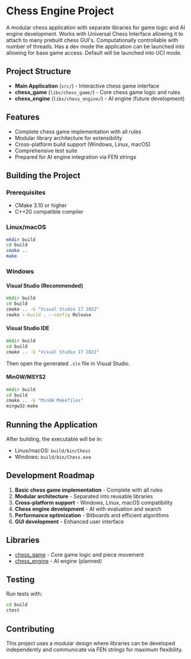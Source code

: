 # Chess Engine Project

A modular chess application with separate libraries for game logic and AI engine development.
Works with Universal Chess Interface allowing it to attach to many prebuilt chess GUI's.
Computationally controllable with number of threads.
Has a dev mode the application can be launched into allowing for base game access. Default will be launched into UCI mode. 

## Project Structure

- **Main Application** (`src/`) - Interactive chess game interface
- **chess_game** (`libs/chess_game/`) - Core chess game logic and rules
- **chess_engine** (`libs/chess_engine/`) - AI engine (future development)

## Features

- Complete chess game implementation with all rules
- Modular library architecture for extensibility
- Cross-platform build support (Windows, Linux, macOS)
- Comprehensive test suite
- Prepared for AI engine integration via FEN strings

## Building the Project

### Prerequisites
- CMake 3.10 or higher
- C++20 compatible compiler

### Linux/macOS
```bash
mkdir build
cd build
cmake ..
make
```

### Windows

#### Visual Studio (Recommended)
```cmd
mkdir build
cd build
cmake .. -G "Visual Studio 17 2022"
cmake --build . --config Release
```

#### Visual Studio IDE
```cmd
mkdir build
cd build
cmake .. -G "Visual Studio 17 2022"
```
Then open the generated `.sln` file in Visual Studio.

#### MinGW/MSYS2
```cmd
mkdir build
cd build
cmake .. -G "MinGW Makefiles"
mingw32-make
```

## Running the Application

After building, the executable will be in:
- Linux/macOS: `build/bin/Chess`
- Windows: `build/bin/Chess.exe`

## Development Roadmap

1. **Basic chess game implementation** - Complete with all rules
2. **Modular architecture** - Separated into reusable libraries
3. **Cross-platform support** - Windows, Linux, macOS compatibility
4. **Chess engine development** - AI with evaluation and search
5. **Performance optimization** - Bitboards and efficient algorithms
6. **GUI development** - Enhanced user interface

## Libraries

- [chess_game](libs/chess_game/) - Core game logic and piece movement
- [chess_engine](libs/chess_engine/) - AI engine (planned)

## Testing

Run tests with:
```bash
cd build
ctest
```

## Contributing

This project uses a modular design where libraries can be developed independently and communicate via FEN strings for maximum flexibility.
